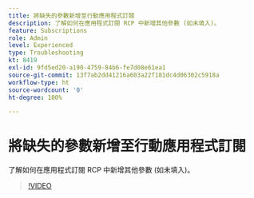 ```yaml
---
title: 將缺失的參數新增至行動應用程式訂閱
description: 了解如何在應用程式訂閱 RCP 中新增其他參數 (如未填入)。
feature: Subscriptions
role: Admin
level: Experienced
type: Troubleshooting
kt: 8419
exl-id: 9fd5ed20-a190-4759-84b6-fe7d08e61ea1
source-git-commit: 13f7ab2dd41216a603a22f181dc4d06302c5918a
workflow-type: ht
source-wordcount: '0'
ht-degree: 100%

---
```


# 將缺失的參數新增至行動應用程式訂閱

了解如何在應用程式訂閱 RCP 中新增其他參數 (如未填入)。

>[!VIDEO](https://video.tv.adobe.com/v/335950?quality=12&learn=on)
